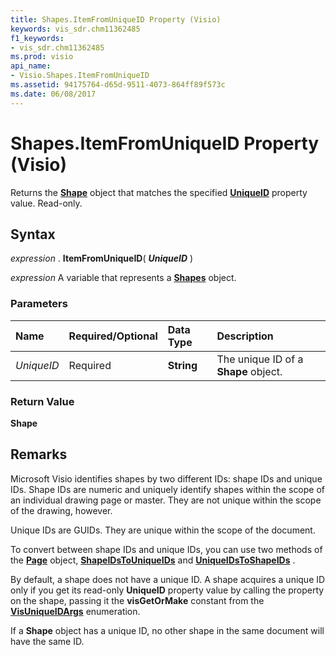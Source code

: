 ```yaml
---
title: Shapes.ItemFromUniqueID Property (Visio)
keywords: vis_sdr.chm11362485
f1_keywords:
- vis_sdr.chm11362485
ms.prod: visio
api_name:
- Visio.Shapes.ItemFromUniqueID
ms.assetid: 94175764-d65d-9511-4073-864ff89f573c
ms.date: 06/08/2017
---
```



# Shapes.ItemFromUniqueID Property (Visio)

Returns the  **[Shape](Visio.Shape.md)** object that matches the specified **[UniqueID](Visio.Shape.UniqueID.md)** property value. Read-only.


## Syntax

 _expression_ . **ItemFromUniqueID**( **_UniqueID_** )

 _expression_ A variable that represents a **[Shapes](Visio.Shapes.md)** object.


### Parameters



|**Name**|**Required/Optional**|**Data Type**|**Description**|
|:-----|:-----|:-----|:-----|
| _UniqueID_|Required| **String**|The unique ID of a  **Shape** object.|

### Return Value

 **Shape**


## Remarks

Microsoft Visio identifies shapes by two different IDs: shape IDs and unique IDs. Shape IDs are numeric and uniquely identify shapes within the scope of an individual drawing page or master. They are not unique within the scope of the drawing, however.

Unique IDs are GUIDs. They are unique within the scope of the document.

To convert between shape IDs and unique IDs, you can use two methods of the  **[Page](Visio.Page.md)** object, **[ShapeIDsToUniqueIDs](Visio.Page.ShapeIDsToUniqueIDs.md)** and **[UniqueIDsToShapeIDs](Visio.Page.UniqueIDsToShapeIDs.md)** .

By default, a shape does not have a unique ID. A shape acquires a unique ID only if you get its read-only  **UniqueID** property value by calling the property on the shape, passing it the **visGetOrMake** constant from the **[VisUniqueIDArgs](Visio.visuniqueidargs.md)** enumeration.

If a  **Shape** object has a unique ID, no other shape in the same document will have the same ID.


